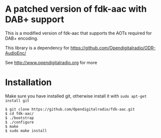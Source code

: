 A patched version of fdk-aac with DAB+ support
==============================================

This is a modified version of fdk-aac that supports the AOTs
required for DAB+ encoding.

This library is a dependency for https://github.com/Opendigitalradio/ODR-AudioEnc/

See http://www.opendigitalradio.org for more

Installation
============

Make sure you have installed git, otherwise install it with `sudo apt-get install git`

    $ git clone https://github.com/Opendigitalradio/fdk-aac.git
    $ cd fdk-aac/
    $ ./bootstrap
    $ ./configure 
    $ make
    $ sudo make install

